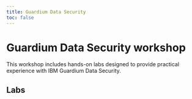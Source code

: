 ```yaml
---
title: Guardium Data Security
toc: false
---
```


# Guardium Data Security workshop

This workshop includes hands-on labs designed to provide practical experience with IBM Guardium Data Security.

## Labs

<TileGrid>
  <NavTile to='/guardium/datasecurity/100' recursive />
  <NavTile to='/guardium/datasecurity/101' recursive />
  <NavTile to='/guardium/datasecurity/102' recursive />
  <NavTile to='/guardium/datasecurity/103' recursive />
  <NavTile to='/guardium/datasecurity/104' recursive />
  <NavTile to='/guardium/datasecurity/105' recursive />
</TileGrid>
